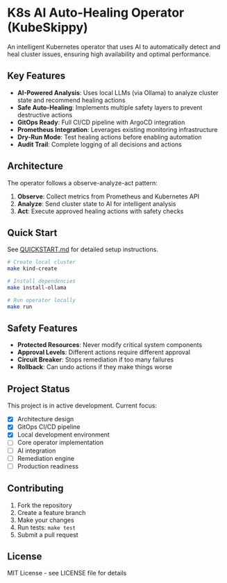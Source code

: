 # K8s AI Auto-Healing Operator (KubeSkippy)

An intelligent Kubernetes operator that uses AI to automatically detect and heal cluster issues, ensuring high availability and optimal performance.

## Key Features

- **AI-Powered Analysis**: Uses local LLMs (via Ollama) to analyze cluster state and recommend healing actions
- **Safe Auto-Healing**: Implements multiple safety layers to prevent destructive actions
- **GitOps Ready**: Full CI/CD pipeline with ArgoCD integration
- **Prometheus Integration**: Leverages existing monitoring infrastructure
- **Dry-Run Mode**: Test healing actions before enabling automation
- **Audit Trail**: Complete logging of all decisions and actions

## Architecture

The operator follows a observe-analyze-act pattern:
1. **Observe**: Collect metrics from Prometheus and Kubernetes API
2. **Analyze**: Send cluster state to AI for intelligent analysis
3. **Act**: Execute approved healing actions with safety checks

## Quick Start

See [QUICKSTART.md](QUICKSTART.md) for detailed setup instructions.

```bash
# Create local cluster
make kind-create

# Install dependencies
make install-ollama

# Run operator locally
make run
```

## Safety Features

- **Protected Resources**: Never modify critical system components
- **Approval Levels**: Different actions require different approval
- **Circuit Breaker**: Stops remediation if too many failures
- **Rollback**: Can undo actions if they make things worse

## Project Status

This project is in active development. Current focus:
- [x] Architecture design
- [x] GitOps CI/CD pipeline
- [x] Local development environment
- [ ] Core operator implementation
- [ ] AI integration
- [ ] Remediation engine
- [ ] Production readiness

## Contributing

1. Fork the repository
2. Create a feature branch
3. Make your changes
4. Run tests: `make test`
5. Submit a pull request

## License

MIT License - see LICENSE file for details